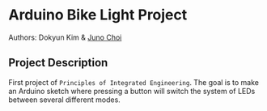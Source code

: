 # Arduino Bike Light Project
Authors: Dokyun Kim & [Juno Choi](https://github.com/jcuhnoio)

## Project Description
First project of `Principles of Integrated Engineering`. The goal is to make an Arduino sketch where pressing a button will switch the system of LEDs between several different modes. 